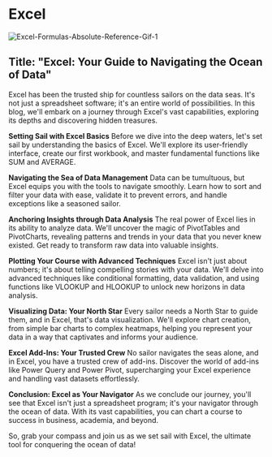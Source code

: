 # Excel


![Excel-Formulas-Absolute-Reference-Gif-1](https://github.com/pooja20-gurav/Excel/assets/81917801/3e6c2fbf-46b3-4cf7-8ab8-8a84932417f8)

## Title: "Excel: Your Guide to Navigating the Ocean of Data"

Excel has been the trusted ship for countless sailors on the data seas. It's not just a spreadsheet software; it's an entire world of possibilities. In this blog, we'll embark on a journey through Excel's vast capabilities, exploring its depths and discovering hidden treasures. 

**Setting Sail with Excel Basics**
Before we dive into the deep waters, let's set sail by understanding the basics of Excel. We'll explore its user-friendly interface, create our first workbook, and master fundamental functions like SUM and AVERAGE.

**Navigating the Sea of Data Management**
Data can be tumultuous, but Excel equips you with the tools to navigate smoothly. Learn how to sort and filter your data with ease, validate it to prevent errors, and handle exceptions like a seasoned sailor.

**Anchoring Insights through Data Analysis**
The real power of Excel lies in its ability to analyze data. We'll uncover the magic of PivotTables and PivotCharts, revealing patterns and trends in your data that you never knew existed. Get ready to transform raw data into valuable insights.

**Plotting Your Course with Advanced Techniques**
Excel isn't just about numbers; it's about telling compelling stories with your data. We'll delve into advanced techniques like conditional formatting, data validation, and using functions like VLOOKUP and HLOOKUP to unlock new horizons in data analysis.

**Visualizing Data: Your North Star**
Every sailor needs a North Star to guide them, and in Excel, that's data visualization. We'll explore chart creation, from simple bar charts to complex heatmaps, helping you represent your data in a way that captivates and informs your audience.

**Excel Add-Ins: Your Trusted Crew**
No sailor navigates the seas alone, and in Excel, you have a trusted crew of add-ins. Discover the world of add-ins like Power Query and Power Pivot, supercharging your Excel experience and handling vast datasets effortlessly.

**Conclusion: Excel as Your Navigator**
As we conclude our journey, you'll see that Excel isn't just a spreadsheet program; it's your navigator through the ocean of data. With its vast capabilities, you can chart a course to success in business, academia, and beyond.

So, grab your compass and join us as we set sail with Excel, the ultimate tool for conquering the ocean of data!
